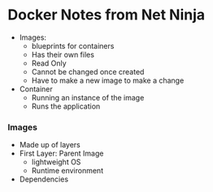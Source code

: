 # Docker Notes from Net Ninja

- Images: 
  - blueprints for containers
  - Has their own files
  - Read Only
  - Cannot be changed once created
  - Have to make a new image to make a change
- Container
  - Running an instance of the image
  - Runs the application

### Images

- Made up of layers
- First Layer: Parent Image
  - lightweight OS
  - Runtime environment
- Dependencies